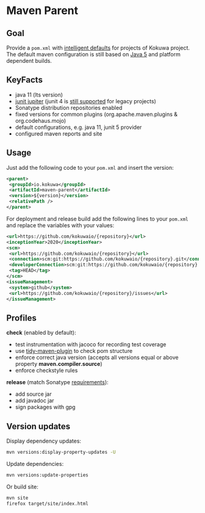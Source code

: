 # Maven Parent

## Goal

Provide a `pom.xml` with [intelligent defaults](https://en.wikipedia.org/wiki/Convention_over_configuration) for projects of Kokuwa project.
The default maven configuration is still based on [Java 5](https://maven.apache.org/plugins/maven-compiler-plugin/compile-mojo.html#source) and platform dependent builds.

## KeyFacts

* java 11 (lts version)
* [junit jupiter](http://junit.org/junit5/docs/current/user-guide/) (junit 4 is [still supported](http://junit.org/junit5/docs/current/user-guide/#running-tests-junit-platform-runner) for legacy projects)
* Sonatype distribution repositories enabled
* fixed versions for common plugins (org.apache.maven.plugins & org.codehaus.mojo)
* default configurations, e.g. java 11, junit 5 provider
* configured maven reports and site

## Usage

Just add the following code to your `pom.xml` and insert the version:

```xml
<parent>
 <groupId>io.kokuwa</groupId>
 <artifactId>maven-parent</artifactId>
 <version>${version}</version>
 <relativePath />
</parent>
```

For deployment and release build add the following lines to your `pom.xml` and replace the variables with your values:

```xml
<url>https://github.com/kokuwaio/{repository}</url>
<inceptionYear>2020</inceptionYear>
<scm>
 <url>https://github.com/kokuwaio/{repository}</url>
 <connection>scm:git:https://github.com/kokuwaio/{repository}.git</connection>
 <developerConnection>scm:git:https://github.com/kokuwaio/{repository}.git</developerConnection>
 <tag>HEAD</tag>
</scm>
<issueManagement>
 <system>github</system>
 <url>https://github.com/kokuwaio/{repository}/issues</url>
</issueManagement>
```

## Profiles

**check** (enabled by default):

* test instrumentation with jacoco for recording test coverage
* use [tidy-maven-plugin](http://www.mojohaus.org/tidy-maven-plugin/) to check pom structure
* enforce correct java version (accepts all versions equal or above property **maven.compiler.source**)
* enforce checkstyle rules

**release** (match Sonatype [requirements](https://central.sonatype.org/pages/requirements.html)):

* add source jar
* add javadoc jar
* sign packages with gpg

## Version updates

Display dependency updates:

```sh
mvn versions:display-property-updates -U
```

Update dependencies:

```sh
mvn versions:update-properties
```

Or build site:

```sh
mvn site
firefox target/site/index.html
```
